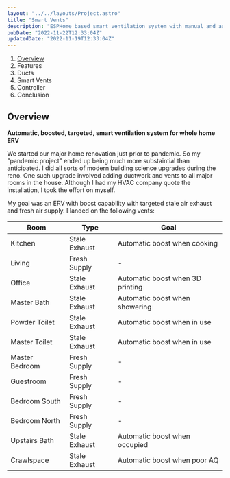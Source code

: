 ```yaml
---
layout: "../../layouts/Project.astro"
title: "Smart Vents"
description: "ESPHome based smart ventilation system with manual and automatic targeted boost"
pubDate: "2022-11-22T12:33:04Z"
updatedDate: "2022-11-19T12:33:04Z"
---
```


1. [Overview](#overview)
1. Features
1. Ducts
1. Smart Vents
1. Controller
1. Conclusion

## Overview

__Automatic, boosted, targeted, smart ventilation system for whole home ERV__

We started our major home renovation just prior to pandemic. So my "pandemic project" ended up being much more substaintial than anticipated. I did all sorts of modern building science upgrades during the reno. One such upgrade involved adding ductwork and vents to all major rooms in the house. Although I had my HVAC company quote the installation, I took the effort on myself.

My goal was an ERV with boost capability with targeted stale air exhaust and fresh air supply. I landed on the following vents:

<div style="font-size:0.9rem">

| Room                 | Type               | Goal
| ---------------------| -------------------| -------------------------------------
| Kitchen              | Stale Exhaust      | Automatic boost when cooking
| Living               | Fresh Supply       | -
| Office               | Stale Exhaust      | Automatic boost when 3D printing
| Master Bath          | Stale Exhaust      | Automatic boost when showering
| Powder Toilet        | Stale Exhaust      | Automatic boost when in use
| Master Toilet        | Stale Exhaust      | Automatic boost when in use
| Master Bedroom       | Fresh Supply       | -
| Guestroom            | Fresh Supply       | -
| Bedroom South        | Fresh Supply       | -
| Bedroom North        | Fresh Supply       | -
| Upstairs Bath        | Stale Exhaust      | Automatic boost when occupied
| Crawlspace           | Stale Exhaust      | Automatic boost when poor AQ

</div>
